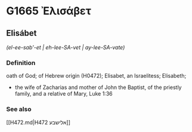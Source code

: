 # G1665 Ἐλισάβετ

## Elisábet

_(el-ee-sab'-et | eh-lee-SA-vet | ay-lee-SA-vate)_

### Definition

oath of God; of Hebrew origin (H0472); Elisabet, an Israelitess; Elisabeth; 

- the wife of Zacharias and mother of John the Baptist, of the priestly family, and a relative of Mary, Luke 1:36

### See also

[[H472.md|H472 אלישבע]]
